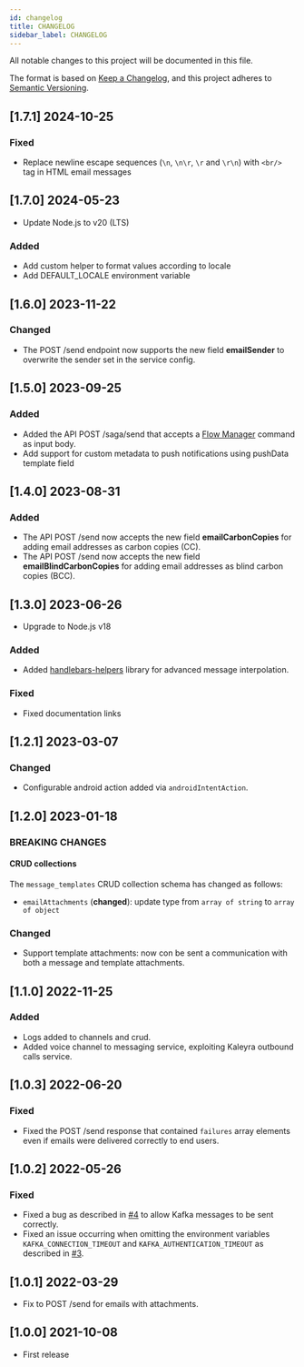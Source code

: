 ```yaml
---
id: changelog
title: CHANGELOG
sidebar_label: CHANGELOG
---
```




All notable changes to this project will be documented in this file.

The format is based on [Keep a Changelog](https://keepachangelog.com/en/1.0.0/),
and this project adheres to [Semantic Versioning](https://semver.org/spec/v2.0.0.html).

## [1.7.1] 2024-10-25

### Fixed

- Replace newline escape sequences (`\n`, `\n\r`, `\r` and `\r\n`) with `<br/>` tag in HTML email messages

## [1.7.0] 2024-05-23

- Update Node.js to v20 (LTS)

### Added

- Add custom helper to format values according to locale
- Add DEFAULT_LOCALE environment variable

## [1.6.0] 2023-11-22

### Changed

- The POST /send endpoint now supports the new field **emailSender** to overwrite the sender set in the service config.

## [1.5.0] 2023-09-25

### Added
- Added the API POST /saga/send that accepts a [Flow Manager](/runtime_suite/flow-manager-service/10_overview.md) command as input body.
- Add support for custom metadata to push notifications using pushData template field

## [1.4.0] 2023-08-31

### Added

- The API POST /send now accepts the new field **emailCarbonCopies** for adding email addresses as carbon copies (CC). 
- The API POST /send now accepts the new field **emailBlindCarbonCopies** for adding email addresses as blind carbon copies (BCC). 

## [1.3.0] 2023-06-26

- Upgrade to Node.js v18

### Added

- Added [handlebars-helpers](https://github.com/helpers/handlebars-helpers) library for advanced message interpolation.

### Fixed

- Fixed documentation links

## [1.2.1] 2023-03-07

### Changed

- Configurable android action added via `androidIntentAction`.

## [1.2.0] 2023-01-18

### BREAKING CHANGES

#### CRUD collections

The `message_templates` CRUD collection schema has changed as follows:
- `emailAttachments` (**changed**): update type from `array of string` to `array of object`

### Changed

- Support template attachments: now con be sent a communication with both a message and template attachments.

## [1.1.0] 2022-11-25

### Added

- Logs added to channels and crud.
- Added voice channel to messaging service, exploiting Kaleyra outbound calls service.

## [1.0.3] 2022-06-20

### Fixed

- Fixed the POST /send response that contained `failures` array elements even if emails were delivered correctly to end users.

## [1.0.2] 2022-05-26

### Fixed

- Fixed a bug as described in [#4](https://git.tools.mia-platform.eu/platform/plugins/messaging-service/-/issues/4) to allow Kafka messages to be sent correctly.
- Fixed an issue occurring when omitting the environment variables `KAFKA_CONNECTION_TIMEOUT` and `KAFKA_AUTHENTICATION_TIMEOUT` as described in [#3](https://git.tools.mia-platform.eu/platform/plugins/messaging-service/-/issues/3).

## [1.0.1] 2022-03-29

- Fix to POST /send for emails with attachments.

## [1.0.0] 2021-10-08

- First release
